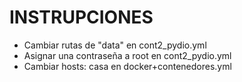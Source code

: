 # INSTRUPCIONES

- Cambiar rutas de "data" en cont2_pydio.yml
- Asignar una contraseña a root en cont2_pydio.yml
- Cambiar hosts: casa en docker+contenedores.yml
